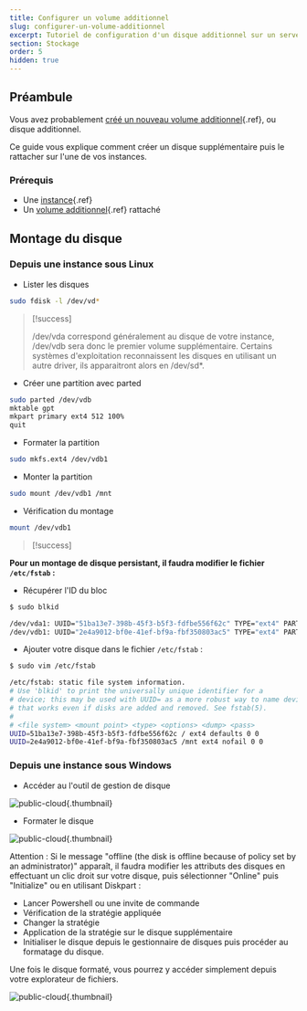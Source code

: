 ```yaml
---
title: Configurer un volume additionnel
slug: configurer-un-volume-additionnel
excerpt: Tutoriel de configuration d'un disque additionnel sur un serveur cloud dans l'offre Public Cloud
section: Stockage
order: 5
hidden: true
---
```



## Préambule
Vous avez probablement [créé un nouveau volume additionnel](../){.ref}, ou disque additionnel.

Ce guide vous explique comment créer un disque supplémentaire puis le rattacher sur l'une de vos instances.


### Prérequis
- Une [instance](../){.ref}
- Un [volume additionnel](../){.ref} rattaché


## Montage du disque

### Depuis une instance sous Linux
- Lister les disques

```bash
sudo fdisk -l /dev/vd*
```



> [!success]
>
> /dev/vda correspond généralement au disque de votre instance, /dev/vdb sera
> donc le premier volume supplémentaire.
> Certains systèmes d'exploitation reconnaissent les disques en utilisant un
> autre driver, ils apparaitront alors en /dev/sd*.
> 

- Créer une partition avec parted

```bash
sudo parted /dev/vdb
mktable gpt
mkpart primary ext4 512 100%
quit
```

- Formater la partition

```bash
sudo mkfs.ext4 /dev/vdb1
```

- Monter la partition

```bash
sudo mount /dev/vdb1 /mnt
```

- Vérification du montage

```bash
mount /dev/vdb1
```

> [!success]

**Pour un montage de disque persistant, il faudra modifier le fichier `/etc/fstab` :**

- Récupérer l'ID du bloc

```bash
$ sudo blkid

/dev/vda1: UUID="51ba13e7-398b-45f3-b5f3-fdfbe556f62c" TYPE="ext4" PARTUUID="000132ff-01"
/dev/vdb1: UUID="2e4a9012-bf0e-41ef-bf9a-fbf350803ac5" TYPE="ext4" PARTUUID="95c4adcc-01"
```

- Ajouter votre disque dans le fichier `/etc/fstab` :

```bash
$ sudo vim /etc/fstab

/etc/fstab: static file system information.
# Use 'blkid' to print the universally unique identifier for a
# device; this may be used with UUID= as a more robust way to name devices
# that works even if disks are added and removed. See fstab(5).
#
# <file system> <mount point> <type> <options> <dump> <pass>
UUID=51ba13e7-398b-45f3-b5f3-fdfbe556f62c / ext4 defaults 0 0
UUID=2e4a9012-bf0e-41ef-bf9a-fbf350803ac5 /mnt ext4 nofail 0 0
```

### Depuis une instance sous Windows
- Accéder au l'outil de gestion de disque

![public-cloud](images/2736.png){.thumbnail}

- Formater le disque

![public-cloud](images/2737.png){.thumbnail}


Attention : Si le message "offline (the disk is offline because of policy set by an administrator)" apparaît, il faudra modifier les attributs des disques en effectuant un clic droit sur votre disque, puis sélectionner "Online" puis "Initialize" ou en utilisant Diskpart :

- Lancer Powershell ou une invite de commande
- Vérification de la stratégie appliquée
- Changer la stratégie
- Application de la stratégie sur le disque supplémentaire
- Initialiser le disque depuis le gestionnaire de disques puis procéder au formatage du disque.

Une fois le disque formaté, vous pourrez y accéder simplement depuis votre explorateur de fichiers.


![public-cloud](images/2738.png){.thumbnail}
